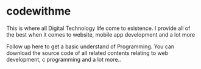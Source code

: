 # codewithme
This is where all Digital Technology life come to existence. I provide all of the best when  it comes to website, mobile app development and a lot more


Follow up here to get a basic understand of Programming. You can download the source code of all related contents relating to web development, c programming and a lot more..  
